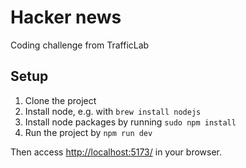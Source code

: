 # Hacker news

Coding challenge from TrafficLab

## Setup

1. Clone the project
1. Install node, e.g. with `brew install nodejs`
1. Install node packages by running `sudo npm install`
1. Run the project by `npm run dev`

Then access <a href="http://localhost:5173/">http://localhost:5173/</a> in your browser.
